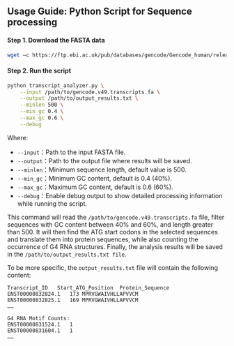 ## Usage Guide: Python Script for Sequence processing 


#### Step 1. Download the FASTA data
```bash
wget –c https://ftp.ebi.ac.uk/pub/databases/gencode/Gencode_human/release_49/gencode.v49.transcripts.fa.gz
```

#### Step 2. Run the script
```bash
python transcript_analyzer.py \
    --input /path/to/gencode.v49.transcripts.fa \
    --output /path/to/output_results.txt \
    --minlen 500 \
    --min_gc 0.4 \
    --max_gc 0.6 \
    --debug
```

Where:
- `--input`：Path to the input FASTA file.
- `--output`：Path to the output file where results will be saved.
- `--minlen`：Minimum sequence length, default value is 500.
- `--min_gc`：Minimum GC content, default is 0.4 (40%).
- `--max_gc`：Maximum GC content, default is 0.6 (60%).
- `--debug`：Enable debug output to show detailed processing information while running the script.


This command will read the `/path/to/gencode.v49.transcripts.fa` file, filter sequences with GC content between 40% and 60%, and length greater than 500. It will then find the ATG start codons in the selected sequences and translate them into protein sequences, while also counting the occurrence of G4 RNA structures. Finally, the analysis results will be saved in the `/path/to/output_results.txt file`.


To be more specific, the `output_results.txt` file will contain the following content:
```
Transcript_ID	Start_ATG_Position	Protein_Sequence
ENST00000832824.1	173	MPRVGWAIVHLLAPVVCM
ENST00000832825.1	169	MPRVGWAIVHLLAPVVCM
……

G4 RNA Motif Counts:
ENST00000831524.1	1
ENST00000831604.1	1
……
```
